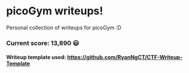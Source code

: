 # picoGym writeups!
Personal collection of writeups for picoGym :D
### Current score: 13,890 😃
#### Writeup template used: https://github.com/RyanNgCT/CTF-Writeup-Template
